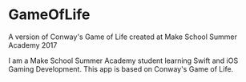 # GameOfLife
A version of Conway's Game of Life created at Make School Summer Academy 2017

I am a Make School Summer Academy student learning Swift and iOS Gaming Development. This app is based on Conway's Game of Life.
